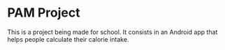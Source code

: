 # PAM Project

This is a project being made for school. It consists in an Android app that helps people calculate their calorie intake. 
